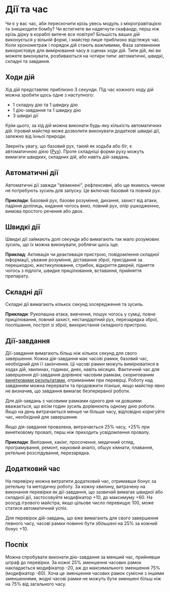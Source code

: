 # Дії та час

Чи є у вас час, аби перескочити крізь увесь модуль з мікрогравітацією та знешкодити бомбу? Чи встигнете ви надягнути скафандр, перш ніж крізь дірку в кораблі витече все повітря? Більшість ваших дій виконується у вільній формі, і майстер лише приблизно відстежує час. Коли хронометраж і порядок дій стають важливими, Фаза затемнення використовує для вимірювання часу в сценах ходи дій. Типи дій, які ви можете виконувати, розбиваються на чотири типи: автоматичні, швидкі, складні та завдання.

## Ходи дій

Хід дій представляє приблизно 3 секунди. Під час кожного ходу дій можна зробити щось одне з наступного:

- 1 складну дію та 1 швидку дію
- 1 дію-завдання та 1 швидку дію
- 3 швидкі дії

Крім цього, за хід дій можна виконати будь-яку кількість автоматичних дій. Ігровий майстер може дозволити виконувати додаткові швидкі дії, залежно від їхньої природи.

Зверніть увагу, що базовий рух, такий як ходьба або біг, є автоматичною дією ([Рух](../12/24-movement.md)). Проте складніші форми руху можуть вимагати швидких, складних дій, або навіть дій-завдань.

## Автоматичні дії

Автоматичні дії завжди "ввімкнені", рефлексивні, або ще якимось чином не потребують зусиль для запуску. Це включає базовий та повний рух.

**Приклади**: Базовий рух, базове розуміння, дихання, захист від атаки, падіння долілиць, кидання чогось вниз, повний рух, опір ушкодженню, вимова простого речення або двох.

## Швидкі дії

Швидкі дії займають долі секунди або вимагають так мало розумових зусиль, що їх можна виконувати, роблячи щось іще.

**Приклад**: Активація чи деактивація пристрою, повідомлення складної інформації, уважне розуміння, діставання зброї, присідання за перешкодою, жестикулювання, стрибок, відкриття дверей, підняття чогось з підлоги, швидке прицілювання, вставання, прийняття препарату.

## Складні дії

Складні дії вимагають кількох секунд зосередження та зусиль.

**Приклади**: Рукопашна атака, вивчення, пошук чогось у сумці, повне прицілювання, повний захист, нестандартний рух, перезарядка зброї, поспішання, постріл зі зброї, використання складного пристрою.

## Дії-завдання

Дії-завдання вимагають більш ніж кількох секунд для свого завершення. Кожна дія-завдання має часові рамки, базовий час, необхідний для її закінчення. Ці часові рамки можуть вимірюватися в ходах дій, хвилинах, годинах, днях, навіть місяцях. Фактичний час для завершення дії-завдання дорівнює часовим рамкам, скоригованим [винятковими результатами](./01-how-to-play.md#Виняткові-результати--правило-3366), отриманими при перевірці. Роботу над завданням можна перервати та продовжити пізніше, якщо майстер явно не визначив, що завдання вимагає безперервної роботи.

Для дій-завдань з часовими рамками одного дня чи довшими вважається, що вісім годин зусиль дорівнюють одному дню роботи. Якщо на день витрачається менше чи більше часу, відповідно коригуйте час, необхідний для завершення.

Якщо дія-завдання провалена, витрачається 25% часу, +25% при винятковому провалі, перш ніж приходить усвідомлення провалу.

**Приклади**: Вилізання, хакінг, просочення, медичний огляд, програмування, ремонт, науковий аналіз, обшук кімнати, плавання, ретельне розслідування, перезарядка.

## Додатковий час

На перевірку можна витратити додатковий час, отримавши бонус за ретельну та методичну роботу. За кожну хвилину, витрачену на виконання перевірки як дії-завдання, що зазвичай вимагає швидкої або складної дії, застосовуйте модифікатор +10, до максимуму +60. На розсуд ігрового майстра, якщо цільове число перевищує 100, може статися автоматичний успіх.

Для перевірок дій-завдань, що вже вимагають для свого завершення певного часу, часові рамки повинні бути збільшені на 25% за кожний бонус +10.

## Поспіх

Можна спробувати виконати дію-завдання за менший час, прийнявши штраф до перевірки. За кожні 25% зменшення часових рамок накладається модифікатор -20, аж до максимального зменшення 75% (модифікатор -60). Хоча це зменшення часових рамок сумісне з іншими зменшеннями, жодні часові рамки не можуть бути зменшені більш ніж на 75% від загального часу.
